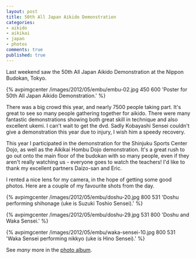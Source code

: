```yaml
---
layout: post
title: 50th All Japan Aikido Demonstration
categories:
- aikido
- aikikai
- japan
- photos
comments: true
published: true
---
```

Last weekend saw the 50th All Japan Aikido Demonstration at the Nippon Budokan, Tokyo.

{% avpimgcenter /images/2012/05/embu/embu-02.jpg 450 600 'Poster for 50th All Japan Aikido Demonstration.' %}

There was a big crowd this year, and nearly 7500 people taking part. It's great to see so many people gathering together for aikido. There were many fantastic demonstrations showing both great skill in technique and also excellent ukemi. I can't wait to get the dvd. Sadly Kobayashi Sensei couldn't give a demonstration this year due to injury, I wish him a speedy recovery.

This year I participated in the demonstration for the Shinjuku Sports Center Dojo, as well as the Aikikai Hombu Dojo demonstration. It's a great rush to go out onto the main floor of the budokan with so many people, even if they aren't really watching us - everyone goes to watch the teachers! I'd like to thank my excellent partners Daizo-san and Eric.

I rented a nice lens for my camera, in the hope of getting some good photos. Here are a couple of my favourite shots from the day.

{% avpimgcenter /images/2012/05/embu/doshu-20.jpg 800 531 'Doshu performing shihonage (uke is Suzuki Toshio Sensei).' %}

{% avpimgcenter /images/2012/05/embu/doshu-29.jpg 531 800 'Doshu and Waka Sensei.' %}

{% avpimgcenter /images/2012/05/embu/waka-sensei-10.jpg 800 531 'Waka Sensei performing nikkyo (uke is Hino Sensei).' %}

See *many* more in the [photo album](https://plus.google.com/photos/104218280095952931802/albums/5747903976610570449).
